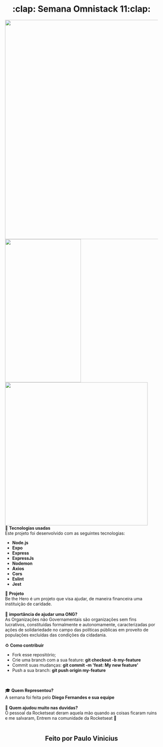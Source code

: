 <h1 align="center">:clap: Semana Omnistack 11:clap:</h1>
<img width="740" height="720" src="https://user-images.githubusercontent.com/53629713/78046421-83da0180-734d-11ea-8653-e69a90f1cf84.png">
<img align="left" width="250" height="470" src="https://user-images.githubusercontent.com/53629713/78046906-20040880-734e-11ea-9a25-064ad80a0d93.png">
<img  width="470" height="470" src="https://user-images.githubusercontent.com/53629713/78060928-c823cc80-7362-11ea-9936-b6d2e91a83e6.png">
<br>
🚀 <strong>Tecnologias usadas</strong>
<br>
Este projeto foi desenvolvido com as seguintes tecnologias:

* <strong>Node.js</strong>
* <strong>Expo</strong>
* <strong>Express</strong>
* <strong>ExpressJs</strong>
* <strong>Nodemon</strong>
* <strong>Axios</strong>
* <strong>Cors</strong>
* <strong>Eslint</strong>
* <strong>Jest</strong>

💪 <strong>Projeto</strong>
<br>
Be the Hero é um projeto que visa ajudar, de maneira financeira uma instituição de caridade.
<br>
<br>
👊 	<strong>importância de ajudar uma ONG?</strong>
<br>
As Organizações não Governamentais são organizações sem fins lucrativos, constituídas formalmente e autonomamente, caracterizadas por ações de solidariedade no campo das políticas públicas em proveito de populações excluídas das condições da cidadania.
<br>
<br>
♻️ <strong>Como contribuir</strong>
* Fork esse repositório;
* Crie uma branch com a sua feature: <strong>git checkout -b my-feature</strong>
* Commit suas mudanças: <strong>git commit -m 'feat: My new feature'</strong>
* Push a sua branch: <strong>git push origin my-feature</strong>
<br>
<br>
🎓 <strong>Quem Representou?</strong>
<br>
A semana foi feita pelo <strong>Diego Fernandes e sua equipe</strong>
<br>
<br>
💪 <strong>Quem ajudou muito nas duvidas?</strong>
<br>
O pessoal da Rocketseat deram aquela mão quando as coisas ficaram ruins e me salvaram, Entrem na comunidade da Rocketseat 🚀
<br>
<br>
<h2 align="center">Feito por Paulo Vinicius</h2>
